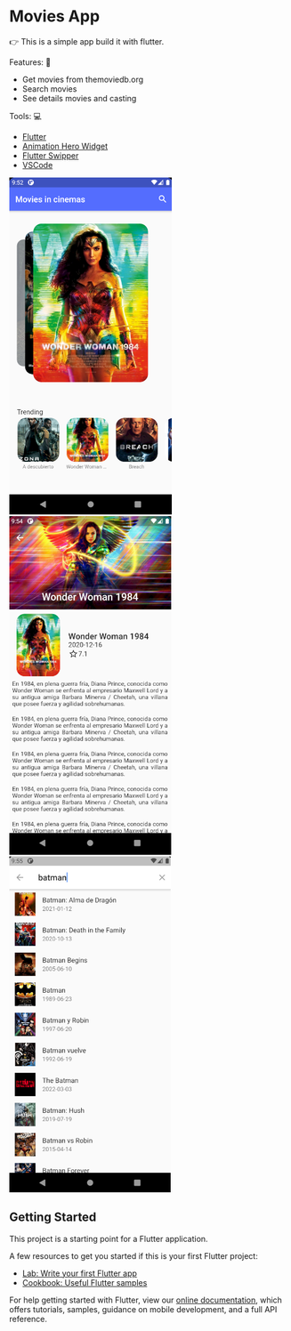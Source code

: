 # Movies App
👉 This is a simple app build it with flutter.

Features: 📘
 - Get movies from themoviedb.org
 - Search movies
 - See details movies and casting 

Tools: 💻
 - [Flutter](https://flutter.dev/)
 - [Animation Hero Widget](https://flutter.dev/docs/development/ui/animations/hero-animations) 
 - [Flutter Swipper](https://pub.dev/packages/flutter_swiper)
 - [VSCode](https://code.visualstudio.com/)

![home](home.png)
![details](details.png)
![search](search.png)

## Getting Started

This project is a starting point for a Flutter application.

A few resources to get you started if this is your first Flutter project:

- [Lab: Write your first Flutter app](https://flutter.dev/docs/get-started/codelab)
- [Cookbook: Useful Flutter samples](https://flutter.dev/docs/cookbook)

For help getting started with Flutter, view our
[online documentation](https://flutter.dev/docs), which offers tutorials,
samples, guidance on mobile development, and a full API reference.
